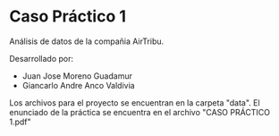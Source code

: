 # Caso Práctico 1

Análisis de datos de la compañia AirTribu.

Desarrollado por:

* Juan Jose Moreno Guadamur
* Giancarlo Andre Anco Valdivia

Los archivos para el proyecto se encuentran en la carpeta "data".
El enunciado de la práctica se encuentra en el archivo "CASO PRÁCTICO 1.pdf"

